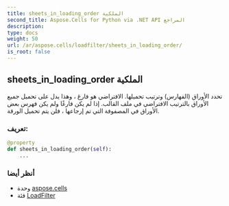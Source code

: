 ```yaml
---
title: sheets_in_loading_order الملكية
second_title: Aspose.Cells for Python via .NET API المراجع
description:
type: docs
weight: 50
url: /ar/aspose.cells/loadfilter/sheets_in_loading_order/
is_root: false
---
```

##  sheets_in_loading_order الملكية

تحدد الأوراق (الفهارس) وترتيب تحميلها.
الافتراضي هو فارغ ، وهذا يدل على تحميل جميع الأوراق بالترتيب الافتراضي في ملف القالب.
إذا لم يكن فارغًا ولم يكن فهرس بعض الأوراق في المصفوفة التي تم إرجاعها ، فلن يتم تحميل الورقة.
###  تعريف:
```python
@property
def sheets_in_loading_order(self):
    ...
```

###  أنظر أيضا
* وحدة [aspose.cells](../../)
* فئة [LoadFilter](/cells/python-net/ar/aspose.cells/loadfilter)
